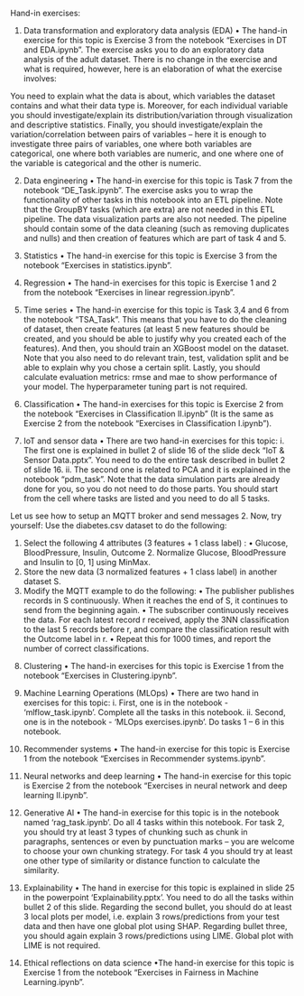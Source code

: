 Hand-in exercises:

1) Data transformation and exploratory data analysis (EDA)
• The hand-in exercise for this topic is Exercise 3 from the notebook “Exercises in DT and
EDA.ipynb”. The exercise asks you to do an exploratory data analysis of the adult dataset.
There is no change in the exercise and what is required, however, here is an elaboration of
what the exercise involves: 

You need to explain what the data is about, which variables the dataset contains and what their data type is. 
Moreover, for each individual variable you should investigate/explain its distribution/variation through visualization and descriptive statistics. 
Finally, you should investigate/explain the variation/correlation between pairs of
variables – here it is enough to investigate three pairs of variables, one where both
variables are categorical, one where both variables are numeric, and one where one of the
variable is categorical and the other is numeric.

2) Data engineering
• The hand-in exercise for this topic is Task 7 from the notebook “DE_Task.ipynb”. The
exercise asks you to wrap the functionality of other tasks in this notebook into an ETL
pipeline. Note that the GroupBY tasks (which are extra) are not needed in this ETL pipeline.
The data visualization parts are also not needed. The pipeline should contain some of the
data cleaning (such as removing duplicates and nulls) and then creation of features which
are part of task 4 and 5.

3) Statistics
• The hand-in exercise for this topic is Exercise 3 from the notebook “Exercises in
statistics.ipynb”.

4) Regression
• The hand-in exercises for this topic is Exercise 1 and 2 from the notebook “Exercises in
linear regression.ipynb”.

5) Time series
• The hand-in exercise for this topic is Task 3,4 and 6 from the notebook “TSA_Task”. This
means that you have to do the cleaning of dataset, then create features (at least 5 new
features should be created, and you should be able to justify why you created each of the
features). And then, you should train an XGBoost model on the dataset. Note that you also
need to do relevant train, test, validation split and be able to explain why you chose a
certain split. Lastly, you should calculate evaluation metrics: rmse and mae to show
performance of your model. The hyperparameter tuning part is not required.

6) Classification 
• The hand-in exercises for this topic is Exercise 2 from the notebook “Exercises in
Classification II.ipynb” (It is the same as Exercise 2 from the notebook “Exercises in
Classification I.ipynb”).

7) IoT and sensor data
• There are two hand-in exercises for this topic:
i. The first one is explained in bullet 2 of slide 16 of the slide deck “IoT & Sensor
Data.pptx”. You need to do the entire task described in bullet 2 of slide 16.
ii. The second one is related to PCA and it is explained in the notebook “pdm_task”.
Note that the data simulation parts are already done for you, so you do not need to
do those parts. You should start from the cell where tasks are listed and you need
to do all 5 tasks.

Let us see how to setup an MQTT broker and send messages
2. Now, try yourself:
Use the diabetes.csv dataset to do the following:
1. Select the following 4 attributes (3 features + 1 class label) :
• Glucose, BloodPressure, Insulin, Outcome
    2. Normalize Glucose, BloodPressure and Insulin to [0, 1] using MinMax.
3. Store the new data (3 normalized features + 1 class label) in another dataset S.
4. Modify the MQTT example to do the following:
• The publisher publishes records in S continuously. When it reaches the end of S, it continues to send from the
beginning again.
• The subscriber continuously receives the data. For each latest record r received, apply the 3NN classification to the
last 5 records before r, and compare the classification result with the Outcome label in r.
• Repeat this for 1000 times, and report the number of correct classifications.


8) Clustering
• The hand-in exercises for this topic is Exercise 1 from the notebook “Exercises in
Clustering.ipynb”.

9) Machine Learning Operations (MLOps)
• There are two hand in exercises for this topic:
i. First, one is in the notebook - ‘mlflow_task.ipynb’. Complete all the tasks in this
notebook.
ii. Second, one is in the notebook - ‘MLOps exercises.ipynb’. Do tasks 1 – 6 in this
notebook.

10) Recommender systems
• The hand-in exercise for this topic is Exercise 1 from the notebook “Exercises in
Recommender systems.ipynb”.

11) Neural networks and deep learning
• The hand-in exercise for this topic is Exercise 2 from the notebook “Exercises in neural
network and deep learning II.ipynb”.

12) Generative AI
• The hand-in exercise for this topic is in the notebook named ‘rag_task.ipynb’. Do all 4
tasks within this notebook. For task 2, you should try at least 3 types of chunking such as
chunk in paragraphs, sentences or even by punctuation marks – you are welcome to
choose your own chunking strategy. For task 4 you should try at least one other type of
similarity or distance function to calculate the similarity.

13) Explainability
• The hand in exercise for this topic is explained in slide 25 in the powerpoint
‘Explainability.pptx’. You need to do all the tasks within bullet 2 of this slide. Regarding
the second bullet, you should do at least 3 local plots per model, i.e. explain 3
rows/predictions from your test data and then have one global plot using SHAP.
Regarding bullet three, you should again explain 3 rows/predictions using LIME. Global
plot with LIME is not required.

14) Ethical reflections on data science
•The hand-in exercise for this topic is Exercise 1 from the notebook “Exercises in Fairness
in Machine Learning.ipynb”.
